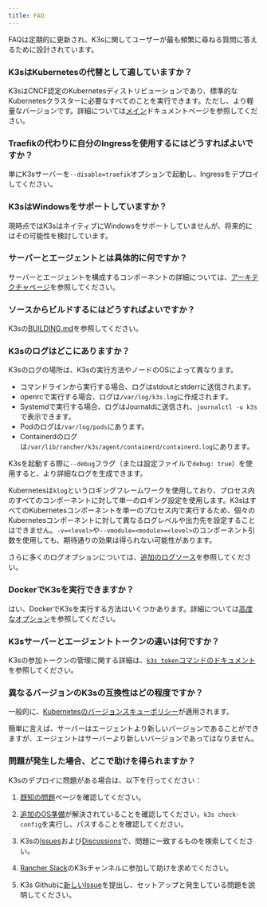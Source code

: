 ```yaml
---
title: FAQ
---
```


FAQは定期的に更新され、K3sに関してユーザーが最も頻繁に尋ねる質問に答えるために設計されています。

### K3sはKubernetesの代替として適していますか？

K3sはCNCF認定のKubernetesディストリビューションであり、標準的なKubernetesクラスターに必要なすべてのことを実行できます。ただし、より軽量なバージョンです。詳細については[メイン](./introduction.md)ドキュメントページを参照してください。

### Traefikの代わりに自分のIngressを使用するにはどうすればよいですか？

単にK3sサーバーを`--disable=traefik`オプションで起動し、Ingressをデプロイしてください。

### K3sはWindowsをサポートしていますか？

現時点ではK3sはネイティブにWindowsをサポートしていませんが、将来的にはその可能性を検討しています。

### サーバーとエージェントとは具体的に何ですか？

サーバーとエージェントを構成するコンポーネントの詳細については、[アーキテクチャページ](./architecture.md)を参照してください。

### ソースからビルドするにはどうすればよいですか？

K3sの[BUILDING.md](https://github.com/k3s-io/k3s/blob/master/BUILDING.md)を参照してください。

### K3sのログはどこにありますか？

K3sのログの場所は、K3sの実行方法やノードのOSによって異なります。

* コマンドラインから実行する場合、ログはstdoutとstderrに送信されます。
* openrcで実行する場合、ログは`/var/log/k3s.log`に作成されます。
* Systemdで実行する場合、ログはJournaldに送信され、`journalctl -u k3s`で表示できます。
* Podのログは`/var/log/pods`にあります。
* Containerdのログは`/var/lib/rancher/k3s/agent/containerd/containerd.log`にあります。

K3sを起動する際に`--debug`フラグ（または設定ファイルで`debug: true`）を使用すると、より詳細なログを生成できます。

Kubernetesは`klog`というロギングフレームワークを使用しており、プロセス内のすべてのコンポーネントに対して単一のロギング設定を使用します。K3sはすべてのKubernetesコンポーネントを単一のプロセス内で実行するため、個々のKubernetesコンポーネントに対して異なるログレベルや出力先を設定することはできません。`-v=<level>`や`--vmodule=<module>=<level>`のコンポーネント引数を使用しても、期待通りの効果は得られない可能性があります。

さらに多くのログオプションについては、[追加のログソース](./advanced.md#additional-logging-sources)を参照してください。

### DockerでK3sを実行できますか？

はい、DockerでK3sを実行する方法はいくつかあります。詳細については[高度なオプション](./advanced.md#running-k3s-in-docker)を参照してください。

### K3sサーバーとエージェントトークンの違いは何ですか？

K3sの参加トークンの管理に関する詳細は、[`k3s token`コマンドのドキュメント](./cli/token.md)を参照してください。

### 異なるバージョンのK3sの互換性はどの程度ですか？

一般的に、[Kubernetesのバージョンスキューポリシー](https://kubernetes.io/docs/setup/release/version-skew-policy/)が適用されます。

簡単に言えば、サーバーはエージェントより新しいバージョンであることができますが、エージェントはサーバーより新しいバージョンであってはなりません。

### 問題が発生した場合、どこで助けを得られますか？

K3sのデプロイに問題がある場合は、以下を行ってください：

1) [既知の問題](./known-issues.md)ページを確認してください。

2) [追加のOS準備](./installation/requirements.md#operating-systems)が解決されていることを確認してください。`k3s check-config`を実行し、パスすることを確認してください。

3) K3sの[Issues](https://github.com/k3s-io/k3s/issues)および[Discussions](https://github.com/k3s-io/k3s/discussions)で、問題に一致するものを検索してください。

<!--lint disable no-dead-urls-->
4) [Rancher Slack](https://slack.rancher.io/)のK3sチャンネルに参加して助けを求めてください。

5) K3s Githubに[新しいIssue](https://github.com/k3s-io/k3s/issues/new/choose)を提出し、セットアップと発生している問題を説明してください。